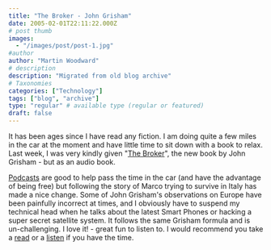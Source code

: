 ```yaml
---
title: "The Broker - John Grisham"
date: 2005-02-01T22:11:22.000Z
# post thumb
images:
  - "/images/post/post-1.jpg"
#author
author: "Martin Woodward"
# description
description: "Migrated from old blog archive"
# Taxonomies
categories: ["Technology"]
tags: ["blog", "archive"]
type: "regular" # available type (regular or featured)
draft: false
---
```


[](http://www.amazon.co.uk/exec/obidos/ASIN/1856869717/woodwardwebcom)It has been ages since I have read any fiction.  I am doing quite a few miles in the car at the moment and have little time to sit down with a book to relax.  Last week, I was very kindly given "[The Broker](http://www.amazon.co.uk/exec/obidos/ASIN/1844131629/woodwardwebcom)", the new book by John Grisham - but as an audio book.

[Podcasts](http://en.wikipedia.org/wiki/Podcasting) are good to help pass the time in the car (and have the advantage of being free) but following the story of Marco trying to survive in Italy has made a nice change.  Some of John Grisham's observations on Europe have been painfully incorrect at times, and I obviously have to suspend my technical head when he talks about the latest Smart Phones or hacking a super secret satellite system.  It follows the same Grisham formula and is un-challenging.  I love it! - great fun to listen to.  I would recommend you take a [read](http://www.amazon.co.uk/exec/obidos/ASIN/1844131629/woodwardwebcom) or a [listen](http://www.amazon.co.uk/exec/obidos/ASIN/1856869717/woodwardwebcom) if you have the time.